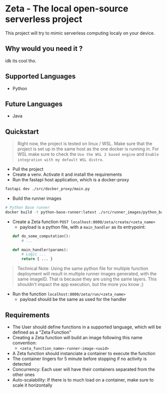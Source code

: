 # Zeta - The local open-source serverless project
This project will try to mimic serverless computing localy on your device.

## Why would you need it ?
idk its cool tho.

## Supported Languages
- Python

## Future Languages
- Java

## Quickstart
> Right now, the project is tested on linux / WSL. Make sure that the project is set up in the same host as the one docker is running in. 
> For WSL make sure to check the `Use the WSL 2 based engine` and `Enable integration with my default WSL distro`.
- Pull the project
- Create a venv. Activate it and install the requirements
- Run the fastapi host application, which is a docker-proxy
```bash
fastapi dev ./src/docker_proxy/main.py 
```
- Build the runner images
```bash
# Python Base runner
docker build -t python-base-runner:latest ./src/runner_images/python_base_runner
```
- Create a Zeta function `POST localhost:8000/zeta/create/<zeta_name>`
    - payload is a python file, with a `main_handler` as its entrypoint:
    ```python
    def do_some_computation():
        # ...

    def main_handler(params):
        # Logic ...
        return { ... }
    ```
> Technical Note: Using the same python file for multiple function deployment will result in multiple runner images generated, with the same imageID. 
> That is because they are using the same layers. This shouldn't impact the app execution, but the more you know ;)
- Run the function `localhost:8000/zeta/run/<zeta_name>` 
    - payload should be the same as used for the handler


## Requirements
- The User should define functions in a supported language, which will be defined as a "Zeta Function"
- Creating a Zeta function will build an image following this name convention:
    - `<zeta_function_name>-runner-image-<uuid>`
- A Zeta function should instanciate a container to execute the function
- The container lingers for 5 minute before stopping if no activity is detected
- Concurrency: Each user will have their containers separated from the other ones
- Auto-scalability: If there is to much load on a container, make sure to scale it horizontally